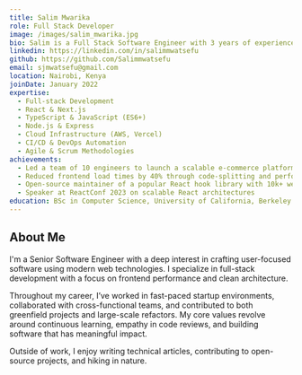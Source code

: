 ```yaml
---
title: Salim Mwarika
role: Full Stack Developer
image: /images/salim_mwarika.jpg
bio: Salim is a Full Stack Software Engineer with 3 years of experience building scalable web applications and 2 years in Machine Learning and NLP. He’s passionate about solving real-world problems in Africa using innovative software and AI solutions. He has led frontend architecture, built multilingual NLP pipelines, and developed real-time, low-latency applications using modern technologies.
linkedin: https://linkedin.com/in/salimmwatsefu
github: https://github.com/Salimmwatsefu
email: sjmwatsefu@gmail.com
location: Nairobi, Kenya
joinDate: January 2022
expertise:
  - Full-stack Development
  - React & Next.js
  - TypeScript & JavaScript (ES6+)
  - Node.js & Express
  - Cloud Infrastructure (AWS, Vercel)
  - CI/CD & DevOps Automation
  - Agile & Scrum Methodologies
achievements:
  - Led a team of 10 engineers to launch a scalable e-commerce platform with 1M+ users
  - Reduced frontend load times by 40% through code-splitting and performance optimization
  - Open-source maintainer of a popular React hook library with 10k+ weekly downloads
  - Speaker at ReactConf 2023 on scalable React architectures
education: BSc in Computer Science, University of California, Berkeley
---
```


## About Me

I'm a Senior Software Engineer with a deep interest in crafting user-focused software using modern web technologies. I specialize in full-stack development with a focus on frontend performance and clean architecture.

Throughout my career, I’ve worked in fast-paced startup environments, collaborated with cross-functional teams, and contributed to both greenfield projects and large-scale refactors. My core values revolve around continuous learning, empathy in code reviews, and building software that has meaningful impact.

Outside of work, I enjoy writing technical articles, contributing to open-source projects, and hiking in nature.





